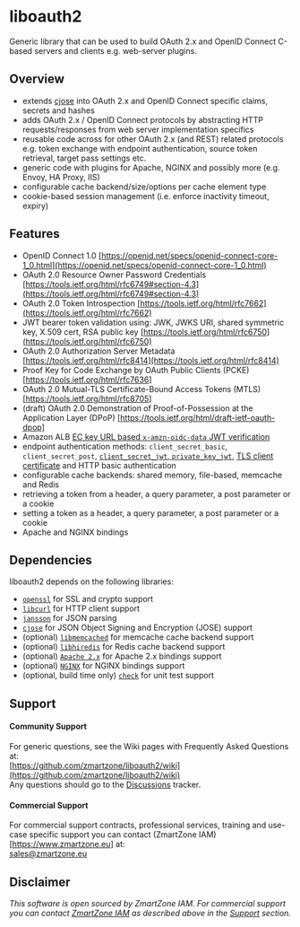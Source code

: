 # liboauth2
Generic library that can be used to build OAuth 2.x and OpenID Connect C-based servers and clients e.g. web-server plugins.

## Overview

- extends [cjose](https://github.com/cisco/cjose) into OAuth 2.x and OpenID Connect specific claims, secrets and hashes
- adds OAuth 2.x / OpenID Connect protocols by abstracting HTTP requests/responses from web server implementation specifics
- reusable code across for other OAuth 2.x (and REST) related protocols
  e.g. token exchange with endpoint authentication, source token retrieval, target pass settings etc.
- generic code with plugins for Apache, NGINX and possibly more (e.g. Envoy, HA Proxy, IIS)
- configurable cache backend/size/options per cache element type
- cookie-based session management (i.e. enforce inactivity timeout, expiry)

## Features
- OpenID Connect 1.0 [https://openid.net/specs/openid-connect-core-1_0.html](https://openid.net/specs/openid-connect-core-1_0.html)
- OAuth 2.0 Resource Owner Password Credentials [https://tools.ietf.org/html/rfc6749#section-4.3](https://tools.ietf.org/html/rfc6749#section-4.3)
- OAuth 2.0 Token Introspection [https://tools.ietf.org/html/rfc7662](https://tools.ietf.org/html/rfc7662)
- JWT bearer token validation using: JWK, JWKS URI, shared symmetric key, X.509 cert, RSA public key [https://tools.ietf.org/html/rfc6750](https://tools.ietf.org/html/rfc6750)
- OAuth 2.0 Authorization Server Metadata [https://tools.ietf.org/html/rfc8414](https://tools.ietf.org/html/rfc8414)
- Proof Key for Code Exchange by OAuth Public Clients (PCKE) [https://tools.ietf.org/html/rfc7636]
- OAuth 2.0 Mutual-TLS Certificate-Bound Access Tokens (MTLS) [https://tools.ietf.org/html/rfc8705]
- (draft) OAuth 2.0 Demonstration of Proof-of-Possession at the Application Layer (DPoP) [https://tools.ietf.org/html/draft-ietf-oauth-dpop]
- Amazon ALB [EC key URL based `x-amzn-oidc-data` JWT verification](https://docs.aws.amazon.com/elasticloadbalancing/latest/application/listener-authenticate-users.html)
- endpoint authentication methods: `client_secret_basic`, `client_secret_post`, [`client_secret_jwt`, `private_key_jwt`](https://tools.ietf.org/html/rfc7523), [TLS client certificate](https://tools.ietf.org/id/draft-ietf-oauth-mtls) and HTTP basic authentication
- configurable cache backends: shared memory, file-based, memcache and Redis
- retrieving a token from a header, a query parameter, a post parameter or a cookie
- setting a token as a header, a query parameter, a post parameter or a cookie
- Apache and NGINX bindings

## Dependencies

liboauth2 depends on the following libraries:
- [`openssl`](https://www.openssl.org/) for SSL and crypto support
- [`libcurl`](https://curl.haxx.se/libcurl/) for HTTP client support
- [`jansson`](http://www.digip.org/jansson/) for JSON parsing
- [`cjose`](https://github.com/cisco/cjose) for JSON Object Signing and Encryption (JOSE) support
- (optional) [`libmemcached`](https://libmemcached.org) for memcache cache backend support
- (optional) [`libhiredis`](https://github.com/redis/hiredis) for Redis cache backend support
- (optional) [`Apache 2.x`](https://httpd.apache.org/) for Apache 2.x bindings support
- (optional) [`NGINX`](https://nginx.org) for NGINX bindings support
- (optional, build time only) [`check`](https://libcheck.github.io/check/) for unit test support

## Support

#### Community Support
For generic questions, see the Wiki pages with Frequently Asked Questions at:  
  [https://github.com/zmartzone/liboauth2/wiki](https://github.com/zmartzone/liboauth2/wiki)  
Any questions should go to the [Discussions](https://github.com/zmartzone/liboauth2/discussions) tracker.

#### Commercial Support
For commercial support contracts, professional services, training and use-case specific support you can contact (ZmartZone IAM)[https://www.zmartzone.eu] at:  
  [sales@zmartzone.eu](mailto:sales@zmartzone.eu)  

Disclaimer
----------
*This software is open sourced by ZmartZone IAM. For commercial support
you can contact [ZmartZone IAM](https://www.zmartzone.eu) as described above in the [Support](#support) section.*
